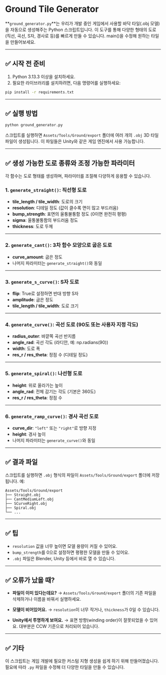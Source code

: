 # Ground Tile Generator

**`ground_generator.py`**는 우리가 개발 중인 게임에서 사용할 바닥 타일(.obj 모델)을 자동으로 생성해주는 Python 스크립트입니다. 이 도구를 통해 다양한 형태의 도로(직선, 곡선, S자, 경사로 등)를 빠르게 만들 수 있습니다. main()을 수정해 원하는 타일을 만들어보세요.

---

## ✅ 시작 전 준비

1. Python 3.13.3 이상을 설치하세요.
2. 필요한 라이브러리를 설치하려면, 다음 명령어를 실행하세요:

```bash
pip install -r requirements.txt
```

---

## ✅ 실행 방법

```bash
python ground_generator.py
```

스크립트를 실행하면 `Assets/Tools/Ground/export` 폴더에 여러 개의 `.obj` 3D 타일 파일이 생성됩니다. 이 파일들은 Unity와 같은 게임 엔진에서 사용 가능합니다.

---

## ✅ 생성 가능한 도로 종류와 조정 가능한 파라미터

각 함수는 도로 형태를 생성하며, 파라미터를 조절해 다양하게 응용할 수 있습니다.

### 1. `generate_straight()`: 직선형 도로
- **tile_length / tile_width**: 도로의 크기
- **resolution**: 디테일 정도 (값이 클수록 면이 많고 부드러움)
- **bump_strength**: 표면의 울퉁불퉁함 정도 (0이면 완전히 평평)
- **sigma**: 울퉁불퉁함의 부드러움 정도
- **thickness**: 도로 두께

---

### 2. `generate_cant()`: 3차 함수 모양으로 굽은 도로
- **curve_amount**: 굽은 정도
- 나머지 파라미터는 `generate_straight()`와 동일

---

### 3. `generate_s_curve()`: S자 도로
- **flip**: True로 설정하면 반대 방향 S자
- **amplitude**: 굽은 정도
- **tile_length / tile_width**: 도로 크기

---

### 4. `generate_curve()`: 곡선 도로 (90도 또는 사용자 지정 각도)
- **radius_outer**: 바깥쪽 곡선 반지름
- **angle_rad**: 곡선 각도 (라디안, 예: np.radians(90))
- **width**: 도로 폭
- **res_r / res_theta**: 정점 수 (디테일 정도)

---

### 5. `generate_spiral()`: 나선형 도로
- **height**: 위로 올라가는 높이
- **angle_rad**: 전체 감기는 각도 (기본은 360도)
- **res_r / res_theta**: 정점 수

---

### 6. `generate_ramp_curve()`: 경사 곡선 도로
- **curve_dir**: `"left"` 또는 `"right"`로 방향 지정
- **height**: 경사 높이
- 나머지 파라미터는 `generate_curve()`와 동일

---

## ✅ 결과 파일

스크립트를 실행하면 `.obj` 형식의 파일이 `Assets/Tools/Ground/export` 폴더에 저장됩니다. 예:

```
Assets/Tools/Ground/export
├── Straight.obj
├── CantMediumLeft.obj
├── SCurveRight.obj
├── Spiral.obj
└── ...
```

---

## ✅ 팁

- `resolution` 값을 너무 높이면 모델 용량이 커질 수 있어요.
- `bump_strength`를 0으로 설정하면 평평한 모델을 만들 수 있어요.
- `.obj` 파일은 Blender, Unity 등에서 바로 열 수 있습니다.

---

## ✅ 오류가 났을 때?

- **파일이 이미 있다는데요?**
  → `Assets/Tools/Ground/export` 폴더의 기존 파일을 삭제하거나 이름을 바꿔서 실행하세요.

- **모델이 비어있어요.**
  → `resolution`이 너무 작거나, `thickness`가 0일 수 있습니다.

- **Unity에서 투명하게 보여요.**
  → 표면 방향(winding order)이 잘못되었을 수 있어요. 대부분은 CCW 기준으로 처리되어 있습니다.

---

## ✅ 기타

이 스크립트는 게임 개발에 필요한 커스텀 지형 생성을 쉽게 하기 위해 만들어졌습니다. 필요에 따라 `.py` 파일을 수정해 더 다양한 타일을 만들 수 있습니다.